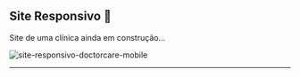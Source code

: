 ## Site Responsivo 🚧

Site de uma clínica ainda em construção...

![site-responsivo-doctorcare-mobile](https://user-images.githubusercontent.com/102330689/175785777-6e683a0f-5aa4-41a2-9bfc-b13b6214044c.gif)
****

